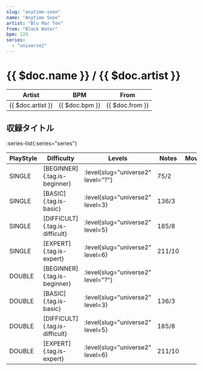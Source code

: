 ```yaml
---
slug: "anytime-soon"
name: "Anytime Soon"
artist: "Blu Mar Ten"
from: "Black Water"
bpm: 129
series:
  - "universe2"
---
```


# {{ $doc.name }} / {{ $doc.artist }}

|Artist|BPM|From|
|------|---|----|
|{{ $doc.artist }}|{{ $doc.bpm }}|{{ $doc.from }}|

## 収録タイトル

:series-list{:series="series"}

|PlayStyle|Difficulty|Levels|Notes|Movie|
|---------|----------|------|-----|-----|
|SINGLE|[BEGINNER]{.tag.is-beginner}|<div class="field is-grouped is-grouped-multiline"> :level{slug="universe2" level="?"}</div>|75/2||
|SINGLE|[BASIC]{.tag.is-basic}|<div class="field is-grouped is-grouped-multiline"> :level{slug="universe2" level=3}</div>|136/3||
|SINGLE|[DIFFICULT]{.tag.is-difficult}|<div class="field is-grouped is-grouped-multiline"> :level{slug="universe2" level=5}</div>|185/8||
|SINGLE|[EXPERT]{.tag.is-expert}|<div class="field is-grouped is-grouped-multiline"> :level{slug="universe2" level=6}</div>|211/10||
|DOUBLE|[BEGINNER]{.tag.is-beginner}|<div class="field is-grouped is-grouped-multiline"> :level{slug="universe2" level="?"}</div>|||
|DOUBLE|[BASIC]{.tag.is-basic}|<div class="field is-grouped is-grouped-multiline"> :level{slug="universe2" level=3}</div>|136/3||
|DOUBLE|[DIFFICULT]{.tag.is-difficult}|<div class="field is-grouped is-grouped-multiline"> :level{slug="universe2" level=5}</div>|185/8||
|DOUBLE|[EXPERT]{.tag.is-expert}|<div class="field is-grouped is-grouped-multiline"> :level{slug="universe2" level=6}</div>|211/10||
